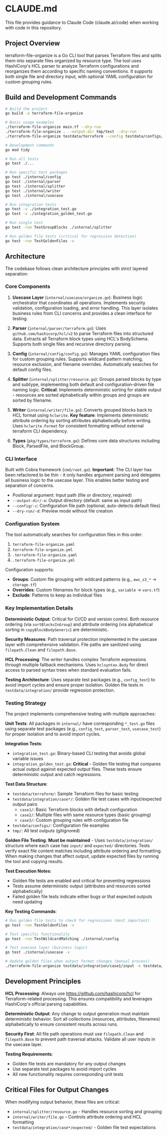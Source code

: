 # CLAUDE.md

This file provides guidance to Claude Code (claude.ai/code) when working with code in this repository.

## Project Overview

terraform-file-organize is a Go CLI tool that parses Terraform files and splits them into separate files organized by resource type. The tool uses HashiCorp's HCL parser to analyze Terraform configurations and reorganizes them according to specific naming conventions. It supports both single file and directory input, with optional YAML configuration for custom grouping rules.

## Build and Development Commands

```bash
# Build the project
go build -o terraform-file-organize

# Basic usage examples
./terraform-file-organize main.tf --dry-run
./terraform-file-organize . --output-dir tmp/test --dry-run
./terraform-file-organize testdata/terraform --config testdata/configs/terraform-file-organize.yaml

# Development commands
go mod tidy

# Run all tests
go test ./...

# Run specific test packages
go test ./internal/config
go test ./internal/parser
go test ./internal/splitter  
go test ./internal/writer
go test ./internal/usecase

# Run integration tests
go test -v ./integration_test.go
go test -v ./integration_golden_test.go

# Run single test
go test -run TestGroupBlocks ./internal/splitter

# Run golden file tests (critical for regression detection)
go test -run TestGoldenFiles -v
```

## Architecture

The codebase follows clean architecture principles with strict layered separation:

### Core Components

1. **Usecase Layer** (`internal/usecase/organize.go`): Business logic orchestrator that coordinates all operations. Implements security validation, configuration loading, and error handling. This layer isolates business rules from CLI concerns and provides a clean interface for testing.

2. **Parser** (`internal/parser/terraform.go`): Uses `github.com/hashicorp/hcl/v2` to parse Terraform files into structured data. Extracts all Terraform block types using HCL's BodySchema. Supports both single files and recursive directory parsing.

3. **Config** (`internal/config/config.go`): Manages YAML configuration files for custom grouping rules. Supports wildcard pattern matching, resource exclusion, and filename overrides. Automatically searches for default config files.

4. **Splitter** (`internal/splitter/resource.go`): Groups parsed blocks by type and subtype, implementing both default and configuration-driven file naming logic. **Critical**: Implements deterministic sorting for stable output - resources are sorted alphabetically within groups and groups are sorted by filename.

5. **Writer** (`internal/writer/file.go`): Converts grouped blocks back to HCL format using `hclwrite`. **Key feature**: Implements deterministic attribute ordering by sorting attributes alphabetically before writing. Uses `hclwrite.Format` for consistent formatting without external terraform CLI dependency.

6. **Types** (`pkg/types/terraform.go`): Defines core data structures including Block, ParsedFile, and BlockGroup.

### CLI Interface

Built with Cobra framework (`cmd/root.go`). **Important**: The CLI layer has been refactored to be thin - it only handles argument parsing and delegates all business logic to the usecase layer. This enables better testing and separation of concerns.

- Positional argument: Input path (file or directory, required)
- `--output-dir/-o`: Output directory (default: same as input path)
- `--config/-c`: Configuration file path (optional, auto-detects default files)
- `--dry-run/-d`: Preview mode without file creation

### Configuration System

The tool automatically searches for configuration files in this order:
1. `terraform-file-organize.yaml`
2. `terraform-file-organize.yml`
3. `.terraform-file-organize.yaml`
4. `.terraform-file-organize.yml`

Configuration supports:
- **Groups**: Custom file grouping with wildcard patterns (e.g., `aws_s3_*` → `storage.tf`)
- **Overrides**: Custom filenames for block types (e.g., `variable` → `vars.tf`)
- **Exclude**: Patterns to keep as individual files

### Key Implementation Details

**Deterministic Output**: Critical for CI/CD and version control. Both resource ordering (via `sortBlocksInGroup`) and attribute ordering (via alphabetical sorting in `copyBlockBodyGeneric`) are deterministic.

**Security Measures**: Path traversal protection implemented in the usecase layer with comprehensive validation. File paths are sanitized using `filepath.Clean` and `filepath.Base`.

**HCL Processing**: The writer handles complex Terraform expressions through multiple fallback mechanisms. Uses `hclsyntax.Body` for direct access to parsed syntax trees when standard evaluation fails.

**Testing Architecture**: Uses separate test packages (e.g., `config_test`) to avoid import cycles and ensure proper isolation. Golden file tests in `testdata/integration/` provide regression protection.

### Testing Strategy

The project implements comprehensive testing with multiple approaches:

**Unit Tests**: All packages in `internal/` have corresponding `*_test.go` files using separate test packages (e.g., `config_test`, `parser_test`, `usecase_test`) for proper isolation and to avoid import cycles.

**Integration Tests**: 
- `integration_test.go`: Binary-based CLI testing that avoids global variable issues
- `integration_golden_test.go`: **Critical** - Golden file testing that compares actual output against expected output files. These tests ensure deterministic output and catch regressions.

**Test Data Structure**:
- `testdata/terraform/`: Sample Terraform files for basic testing
- `testdata/integration/case*/`: Golden file test cases with input/expected output pairs
  - `case1/`: Basic Terraform blocks with default configuration
  - `case2/`: Multiple files with same resource types (basic grouping)  
  - `case3/`: Custom grouping rules with configuration file
- `testdata/configs/`: Configuration file examples
- `tmp/`: All test outputs (gitignored)

**Golden File Testing**: **Must be maintained** - Uses `testdata/integration/` structure where each case has `input/` and `expected/` directories. Tests verify exact file content matches including attribute ordering and formatting. When making changes that affect output, update expected files by running the tool and copying results.

**Test Execution Notes**:
- Golden file tests are enabled and critical for preventing regressions
- Tests assume deterministic output (attributes and resources sorted alphabetically)
- Failed golden file tests indicate either bugs or that expected outputs need updating

**Key Testing Commands**:
```bash
# Run golden file tests to check for regressions (most important)
go test -run TestGoldenFiles -v

# Test specific functionality
go test -run TestWildcardMatching ./internal/config

# Test usecase layer (business logic)
go test ./internal/usecase -v

# Update golden files when output format changes (manual process)
./terraform-file-organize testdata/integration/case1/input -o testdata/integration/case1/expected
```

## Development Principles

**HCL Processing**: Always use https://github.com/hashicorp/hcl for Terraform-related processing. This ensures compatibility and leverages HashiCorp's official parsing capabilities.

**Deterministic Output**: Any change to output generation must maintain deterministic behavior. Sort all collections (resources, attributes, filenames) alphabetically to ensure consistent results across runs.

**Security First**: All file path operations must use `filepath.Clean` and `filepath.Base` to prevent path traversal attacks. Validate all user inputs in the usecase layer.

**Testing Requirements**: 
- Golden file tests are mandatory for any output changes
- Use separate test packages to avoid import cycles
- All new functionality requires corresponding unit tests

## Critical Files for Output Changes

When modifying output behavior, these files are critical:
- `internal/splitter/resource.go` - Handles resource sorting and grouping
- `internal/writer/file.go` - Controls attribute ordering and HCL formatting
- `testdata/integration/case*/expected/` - Golden file test expectations